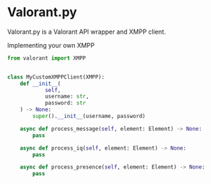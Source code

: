 # Valorant.py

Valorant.py is a Valorant API wrapper and XMPP client.

Implementing your own XMPP

```py
from valorant import XMPP


class MyCustomXMPPClient(XMPP):
    def __init__(
            self,
            username: str,
            password: str
    ) -> None:
        super().__init__(username, password)

    async def process_message(self, element: Element) -> None:
        pass

    async def process_iq(self, element: Element) -> None:
        pass

    async def process_presence(self, element: Element) -> None:
        pass
```